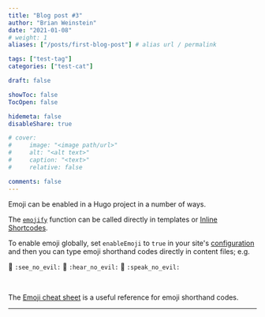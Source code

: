 ```yaml
---
title: "Blog post #3"
author: "Brian Weinstein"
date: "2021-01-08"
# weight: 1
aliases: ["/posts/first-blog-post"] # alias url / permalink

tags: ["test-tag"]
categories: ["test-cat"]

draft: false

showToc: false
TocOpen: false

hidemeta: false
disableShare: true

# cover:
#     image: "<image path/url>"
#     alt: "<alt text>"
#     caption: "<text>"
#     relative: false

comments: false
---
```


Emoji can be enabled in a Hugo project in a number of ways.

<!--more-->

The [`emojify`](https://gohugo.io/functions/emojify/) function can be called directly in templates or [Inline Shortcodes](https://gohugo.io/templates/shortcode-templates/#inline-shortcodes).

To enable emoji globally, set `enableEmoji` to `true` in your site's [configuration](https://gohugo.io/getting-started/configuration/) and then you can type emoji shorthand codes directly in content files; e.g.

<p><span class="nowrap"><span class="emojify">🙈</span> <code>:see_no_evil:</code></span>  <span class="nowrap"><span class="emojify">🙉</span> <code>:hear_no_evil:</code></span>  <span class="nowrap"><span class="emojify">🙊</span> <code>:speak_no_evil:</code></span></p>
<br>

The [Emoji cheat sheet](http://www.emoji-cheat-sheet.com/) is a useful reference for emoji shorthand codes.

---
